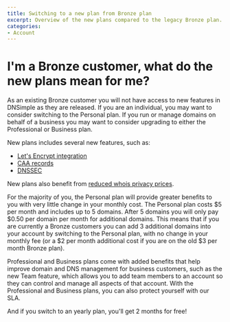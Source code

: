 ```yaml
---
title: Switching to a new plan from Bronze plan
excerpt: Overview of the new plans compared to the legacy Bronze plan.
categories:
- Account
---
```


# I'm a Bronze customer, what do the new plans mean for me?

As an existing Bronze customer you will not have access to new features in DNSimple as they are released. If you are an individual, you may want to consider switching to the Personal plan. If you run or manage domains on behalf of a business you may want to consider upgrading to either the Professional or Business plan.

New plans includes several new features, such as:

- [Let's Encrypt integration](/articles/letsencrypt/)
- [CAA records](/articles/manage-caa-record/)
- [DNSSEC](/articles/dnssec/)

New plans also benefit from [reduced whois privacy prices](https://blog.dnsimple.com/2017/10/whois-privacy-price-decrease/).

For the majority of you, the Personal plan will provide greater benefits to you with very little change in your monthly cost. The Personal plan costs $5 per month and includes up to 5 domains. After 5 domains you will only pay $0.50 per domain per month for additional domains. This means that if you are currently a Bronze customers you can add 3 additional domains into your account by switching to the Personal plan, with no change in your monthly fee (or a $2 per month additional cost if you are on the old $3 per month Bronze plan).

Professional and Business plans come with added benefits that help improve domain and DNS management for business customers, such as the new Team feature, which allows you to add team members to an account so they can control and manage all aspects of that account. With the Professional and Business plans, you can also protect yourself with our SLA.

And if you switch to an yearly plan, you'll get 2 months for free!
